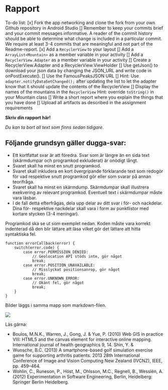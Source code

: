 
# Rapport

To-do list:
[x] Fork the app networking and clone the fork from your own Github repository in Android Studio
[] Remember to keep your commits brief and your commit messages informative. A reader of the commit history should be able to determine what change is included in a particular commit. We require at least 3-4 commits that are meaningful and not part of the Readme-report.
[x] Add a `RecyclerView` to your layout
[] Add a `ArrayList<Mountain>` as a member variable in your activity
[] Add a `RecyclerView.Adapter` as a member variable in your activity
[] Create a RecyclerView.Adapter and a RecyclerView.ViewHolder
[] Use getJson() to download your json data by changing the JSON_URL and write code in onPostExecute().
    [] Use the FamousPeaksJSON URL
    [] Hint: Use `adapter.notifyDataSetChanged();` after updating the list to let the adapter know that it should update the contents of the RecyclerView
[] Display the names of the mountains in the `RecyclerView` Hint: override `toString()` in your Mountain class
[] Write a short report where you explain the things that you have done
[] Upload all artifacts as described in the assignment requirements


**Skriv din rapport här!**

_Du kan ta bort all text som finns sedan tidigare_.

## Följande grundsyn gäller dugga-svar:

- Ett kortfattat svar är att föredra. Svar som är längre än en sida text (skärmdumpar och programkod exkluderat) är onödigt långt.
- Svaret skall ha minst en snutt programkod.
- Svaret skall inkludera en kort övergripande förklarande text som redogör för vad respektive snutt programkod gör eller som svarar på annan teorifråga.
- Svaret skall ha minst en skärmdump. Skärmdumpar skall illustrera exekvering av relevant programkod. Eventuell text i skärmdumpar måste vara läsbar.
- I de fall detta efterfrågas, dela upp delar av ditt svar i för- och nackdelar. Dina för- respektive nackdelar skall vara i form av punktlistor med kortare stycken (3-4 meningar).

Programkod ska se ut som exemplet nedan. Koden måste vara korrekt indenterad då den blir lättare att läsa vilket gör det lättare att hitta syntaktiska fel.

```
function errorCallback(error) {
    switch(error.code) {
        case error.PERMISSION_DENIED:
            // Geolocation API stöds inte, gör något
            break;
        case error.POSITION_UNAVAILABLE:
            // Misslyckat positionsanrop, gör något
            break;
        case error.UNKNOWN_ERROR:
            // Okänt fel, gör något
            break;
    }
}
```

Bilder läggs i samma mapp som markdown-filen.

![](android.png)

Läs gärna:

- Boulos, M.N.K., Warren, J., Gong, J. & Yue, P. (2010) Web GIS in practice VIII: HTML5 and the canvas element for interactive online mapping. International journal of health geographics 9, 14. Shin, Y. &
- Wunsche, B.C. (2013) A smartphone-based golf simulation exercise game for supporting arthritis patients. 2013 28th International Conference of Image and Vision Computing New Zealand (IVCNZ), IEEE, pp. 459–464.
- Wohlin, C., Runeson, P., Höst, M., Ohlsson, M.C., Regnell, B., Wesslén, A. (2012) Experimentation in Software Engineering, Berlin, Heidelberg: Springer Berlin Heidelberg.
